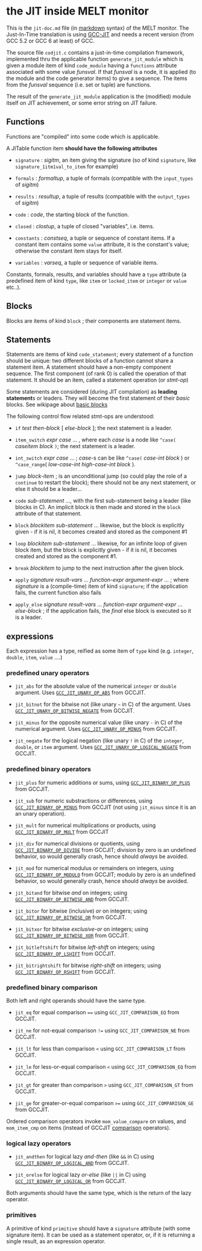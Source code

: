 <!-- -*- Markdown -*- -->
# the JIT inside MELT monitor

This is the `jit-doc.md` file (in [markdown][markdown] syntax) of the MELT monitor. The Just-In-Time translation is using [GCC-JIT][GCCJIT] and needs a recent version (from GCC 5.2 or GCC 6 at least) of GCC.

The source file `codjit.c` contains a just-in-time compilation
framework, implemented thru the applicable function
`generate_jit_module` which is given a module item of kind
`code_module` having a `functions` attribute associated with some
value *funsval*. If that *funsval* is a node, it is applied (to the
module and the code generator items) to give a sequence. The items
from the *funsval* sequence (i.e. set or tuple) are functions.

The result of the `generate_jit_module` application is the (modified)
module itself on JIT achievement, or some error string on JIT failure.


## Functions

Functions are "compiled" into some code which is applicable.

A JITable function item **should have the following attributes**

* `signature` : *sigitm*, an item giving the signature (so of
  kind `signature`, like `signature_1itm1val_to_item` for
  example)

* `formals` : *formaltup*, a tuple of formals (compatible with the
  `input_types` of *sigitm*)

* `results` : *resultup*, a tuple of results (compatible with the
`output_types` of *sigitm*)

* `code` : *code*,  the starting block of the function.

* `closed` : *clostup*, a tuple of closed "variables", i.e. items.

* `constants` : *constseq*, a tuple or sequence of constant items. If
  a constant item contains some `value` attribute, it is the
  constant's value; otherwise the constant item stays for itself.

* `variables` : *varseq*, a tuple or sequence of variable items.


Constants, formals, results, and variables should have a `type`
attribute (a predefined item of kind `type`, like `item` or
`locked_item` or `integer` or `value` etc..).


## Blocks
Blocks are items of kind `block` ; their components are statement items.

## Statements

Statements are items of kind `code_statement`; every statement of a
function should be unique: two different blocks of a function cannot
share a statement item. A statement should have a non-empty component
sequence. The first component (of rank 0) is called the operation of
that statement. It should be an item, called a statement operation (or
*stmt-op*)

Some statements are considered (during JIT compilation) as
**leading statement**s or leaders. They will become the first statement of their
*basic* blocks. See wikipage about [basic blocks][]

The following control flow related stmt-ops are understood:

* `if` *test* *then-block* [ *else-block* ]; the next statement is a leader.

* `item_switch` *expr* *case* ... , where each *case* is a node like
  `^case(` *caseitem* *block* `)`; the next statement is a leader.

* `int_switch` *expr* *case* ... ; *case*-s can be like `^case(`
  *case-int* *block* ) or `^case_range`( *low-case-int*
  *high-case-int* *block* ).


* `jump` *block-item* ; is an unconditional jump (so could play the
  role of a `continue` to restart the block); there should not be any
  next statement, or else it should be a leader...

* `code` *sub-statement* ..., with the first sub-statement being a
leader (like blocks in C). An implicit block is then made and stored in
the `block` attribute of that statement.

* `block` *blockitem* *sub-statement* ... likewise, but the block is
  explicitly given - if it is nil, it becomes created and stored as
  the component #1

* `loop` *blockitem* *sub-statement* ... likewise, for an infinite
loop of given block item, but the block is explicitly given - if it is
nil, it becomes created and stored as the component #1.

* `break` *blockitem* to jump to the next instruction after the given block.

* `apply` *signature* *result-vars* ... *function-expr*
  *argument-expr* ... ; where *signature* is a (compile-time) item of
  kind `signature`; if the application fails, the current function
  also fails

* `apply_else` *signature* *result-vars* ... *function-expr*
  *argument-expr* ... *else-block* ; if the application fails, the
  *final* else block is executed so it is a leader.



## expressions

Each expression has a type, reified as some item of `type` kind
(e.g. `integer`, `double`, `item`, `value` ....)

### predefined unary operators

* `jit_abs` for the absolute value of the numerical `integer` or `double`
  argument. Uses [`GCC_JIT_UNARY_OP_ABS`][GCCJITUNARYOPABS] from GCCJIT.

* `jit_bitnot` for the bitwise not (like unary `~` in C) of the argument.
Uses [`GCC_JIT_UNARY_OP_BITWISE_NEGATE`][GCCJITUNARYOPBITWISENEGATE] from GCCJIT.

* `jit_minus` for the opposite numerical value (like unary `-` in C) of the numerical
  argument. Uses [`GCC_JIT_UNARY_OP_MINUS`][GCCJITUNARYOPMINUS] from GCCJIT.

* `jit_negate` for the logical negation (like unary `!` in C) of the
`integer`, `double`, or `item` argument.  Uses
[`GCC_JIT_UNARY_OP_LOGICAL_NEGATE`][GCCJITUNARYOPLOGICALNEGATE] from
GCCJIT.


### predefined binary operators


* `jit_plus` for numeric additions or sums, using
[`GCC_JIT_BINARY_OP_PLUS`][GCCJITBINARYOPPLUS] from GCCJIT.

* `jit_sub` for numeric substractions or differences, using
[`GCC_JIT_BINARY_OP_MINUS`][GCCJITBINARYOPMINUS] from GCCJIT (not
using `jit_minus` since it is an an unary operation).

* `jit_mult` for numerical multiplications or products, using
[`GCC_JIT_BINARY_OP_MULT`][GCCJITBINARYOPMULT] from GCCJIT 

* `jit_div` for numerical divisions or quotients, using
[`GCC_JIT_BINARY_OP_DIVIDE`][GCCJITBINARYOPDIVIDE] from GCCJIT;
division by zero is an undefined behavior, so would generally crash,
hence should *always* be avoided.

* `jit_mod` for numerical modulus or remainders on integers, using
[`GCC_JIT_BINARY_OP_MODULO`][GCCJITBINARYOPMODULO] from GCCJIT; modulo
by zero is an undefined behavior, so would generally crash, hence
should *always* be avoided.

* `jit_bitand` for bitwise *and* on integers; using
[`GCC_JIT_BINARY_OP_BITWISE_AND`][GCCJITBINARYOPBITWISEAND] from GCCJIT.

* `jit_bitor` for bitwise (inclusive) *or* on integers; using
[`GCC_JIT_BINARY_OP_BITWISE_OR`][GCCJITBINARYOPBITWISEOR] from GCCJIT.

* `jit_bitxor` for bitwise *exclusive-or* on integers; using
[`GCC_JIT_BINARY_OP_BITWISE_XOR`][GCCJITBINARYOPBITWISEXOR] from GCCJIT.

* `jit_bitleftshift` for bitwise *left-shift* on integers; using
[`GCC_JIT_BINARY_OP_LSHIFT`][GCCJITBINARYOPLSHIFT] from GCCJIT.

* `jit_bitrightshift` for bitwise *right-shift* on integers; using
[`GCC_JIT_BINARY_OP_RSHIFT`][GCCJITBINARYOPRSHIFT] from GCCJIT.

### predefined binary comparison

Both left and right operands should have the same type.

* `jit_eq` for equal comparison `==` using 
`GCC_JIT_COMPARISON_EQ` from GCCJIT.

* `jit_ne` for not-equal comparison `!=` using 
`GCC_JIT_COMPARISON_NE` from GCCJIT.

* `jit_lt` for less than comparison `<` using 
`GCC_JIT_COMPARISON_LT` from GCCJIT.

* `jit_le` for less-or-equal comparison `<` using 
`GCC_JIT_COMPARISON_EQ` from GCCJIT.

* `jit_gt` for greater than comparison `>` using 
`GCC_JIT_COMPARISON_GT` from GCCJIT.

* `jit_ge` for greater-or-equal comparison `>=` using 
`GCC_JIT_COMPARISON_GE` from GCCJIT.


Ordered comparison operators invoke `mom_value_compare` on values, and
`mom_item_cmp` on items (instead of GCCJIT [comparison][gccjitcomparison] operators).

### logical lazy operators

* `jit_andthen` for logical lazy *and-then* (like `&&` in C) using
[`GCC_JIT_BINARY_OP_LOGICAL_AND`][GCCJITBINARYOPLOGICALAND] from GCCJIT.

* `jit_orelse` for logical lazy *or-else* (like `||` in C) using
[`GCC_JIT_BINARY_OP_LOGICAL_OR`][GCCJITBINARYOPLOGICALOR] from GCCJIT.

Both arguments should have the same type, which is the return of the
lazy operator.

### primitives

A primitive of kind `primitive` should have a `signature` attribute
(with some signature item).  It can be used as a statement operator,
or, if it is returning a single result, as an expression operator.






[markdown]: http://daringfireball.net/projects/markdown/syntax
"markdown syntax"

[basic blocks]: http://en.wikipedia.org/wiki/Basic_block

[GCCJIT]: https://gcc.gnu.org/onlinedocs/jit/

[GCCJITUNARYOPABS]: https://gcc.gnu.org/onlinedocs/jit/topics/expressions.html#GCC_JIT_UNARY_OP_ABS

[GCCJITUNARYOPMINUS]: https://gcc.gnu.org/onlinedocs/jit/topics/expressions.html#GCC_JIT_UNARY_OP_MINUS


[GCCJITUNARYOPBITWISENEGATE]: https://gcc.gnu.org/onlinedocs/jit/topics/expressions.html#GCC_JIT_UNARY_OP_BITWISE_NEGATE

[GCCJITUNARYOPLOGICALNEGATE]: https://gcc.gnu.org/onlinedocs/jit/topics/expressions.html#GCC_JIT_UNARY_OP_LOGICAL_NEGATE

[GCCJITBINARYOPPLUS]: https://gcc.gnu.org/onlinedocs/jit/topics/expressions.html#GCC_JIT_BINARY_OP_PLUS

[GCCJITBINARYOPMINUS]:
https://gcc.gnu.org/onlinedocs/jit/topics/expressions.html#GCC_JIT_BINARY_OP_MINUS

[GCCJITBINARYOPMULT]:
https://gcc.gnu.org/onlinedocs/jit/topics/expressions.html#GCC_JIT_BINARY_OP_MULT

[GCCJITBINARYOPDIVIDE]:
https://gcc.gnu.org/onlinedocs/jit/topics/expressions.html#GCC_JIT_BINARY_OP_DIVIDE

[GCCJITBINARYOPMODULO]:
https://gcc.gnu.org/onlinedocs/jit/topics/expressions.html#GCC_JIT_BINARY_OP_MODULO

[GCCJITBINARYOPBITWISEAND]:
https://gcc.gnu.org/onlinedocs/jit/topics/expressions.html#GCC_JIT_BINARY_OP_BITWISE_AND

[GCCJITBINARYOPBITWISEOR]:
https://gcc.gnu.org/onlinedocs/jit/topics/expressions.html#GCC_JIT_BINARY_OP_BITWISE_OR


[GCCJITBINARYOPBITWISEXOR]:
https://gcc.gnu.org/onlinedocs/jit/topics/expressions.html#GCC_JIT_BINARY_OP_BITWISE_XOR



[GCCJITBINARYOPLSHIFT]:
https://gcc.gnu.org/onlinedocs/jit/topics/expressions.html#GCC_JIT_BINARY_OP_LSHIFT

[GCCJITBINARYOPRSHIFT]:
https://gcc.gnu.org/onlinedocs/jit/topics/expressions.html#GCC_JIT_BINARY_OP_RSHIFT


[gccjitcomparison]:
https://gcc.gnu.org/onlinedocs/jit/topics/expressions.html#gcc_jit_comparison

[GCCJITBINARYOPLOGICALAND]:
https://gcc.gnu.org/onlinedocs/jit/topics/expressions.html#GCC_JIT_BINARY_OP_LOGICAL_AND

[GCCJITBINARYOPLOGICALOR]:
https://gcc.gnu.org/onlinedocs/jit/topics/expressions.html#GCC_JIT_BINARY_OP_LOGICAL_OR
